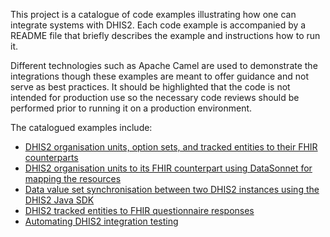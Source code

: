 This project is a catalogue of code examples illustrating how one can integrate systems with DHIS2. Each code example is accompanied by a README file that briefly describes the example and instructions how to run it.

Different technologies such as Apache Camel are used to demonstrate the integrations though these examples are meant to offer guidance and not serve as best practices. It should be highlighted that the code is not intended for production use so the necessary code reviews should be performed prior to running it on a production environment.

The catalogued examples include:

* [DHIS2 organisation units, option sets, and tracked entities to their FHIR counterparts](dhis2-to-fhir-bundle/README.md)
* [DHIS2 organisation units to its FHIR counterpart using DataSonnet for mapping the resources](dhis2-to-fhir-bundle-datasonnet/README.md)
* [Data value set synchronisation between two DHIS2 instances using the DHIS2 Java SDK](data-value-set-sync-dhis2-java-sdk/README.md)
* [DHIS2 tracked entities to FHIR questionnaire responses](fhir-esavi-paho/README.md)
* [Automating DHIS2 integration testing](integration-test/README.md)
